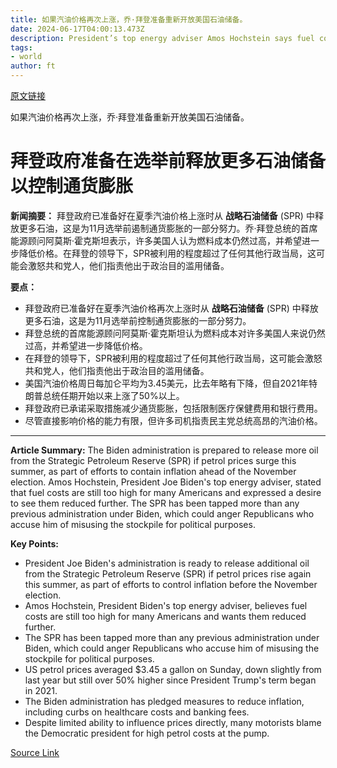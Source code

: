 ```yaml
---
title: 如果汽油价格再次上涨，乔·拜登准备重新开放美国石油储备。
date: 2024-06-17T04:00:13.473Z
description: President’s top energy adviser Amos Hochstein says fuel costs ‘still too high for many Americans’
tags: 
- world
author: ft
---
```


[原文链接](https://ft.com/content/cd56c82b-2652-4eb8-8669-c78b17ebf1ff)

如果汽油价格再次上涨，乔·拜登准备重新开放美国石油储备。

# 拜登政府准备在选举前释放更多石油储备以控制通货膨胀

**新闻摘要：** 拜登政府已准备好在夏季汽油价格上涨时从 **战略石油储备** (SPR) 中释放更多石油，这是为11月选举前遏制通货膨胀的一部分努力。乔·拜登总统的首席能源顾问阿莫斯·霍克斯坦表示，许多美国人认为燃料成本仍然过高，并希望进一步降低价格。在拜登的领导下，SPR被利用的程度超过了任何其他行政当局，这可能会激怒共和党人，他们指责他出于政治目的滥用储备。

**要点：**
- 拜登政府已准备好在夏季汽油价格再次上涨时从 **战略石油储备** (SPR) 中释放更多石油，这是为11月选举前控制通货膨胀的一部分努力。
- 拜登总统的首席能源顾问阿莫斯·霍克斯坦认为燃料成本对许多美国人来说仍然过高，并希望进一步降低价格。
- 在拜登的领导下，SPR被利用的程度超过了任何其他行政当局，这可能会激怒共和党人，他们指责他出于政治目的滥用储备。
- 美国汽油价格周日每加仑平均为3.45美元，比去年略有下降，但自2021年特朗普总统任期开始以来上涨了50%以上。
- 拜登政府已承诺采取措施减少通货膨胀，包括限制医疗保健费用和银行费用。
- 尽管直接影响价格的能力有限，但许多司机指责民主党总统高昂的汽油价格。

---

 **Article Summary:** The Biden administration is prepared to release more oil from the Strategic Petroleum Reserve (SPR) if petrol prices surge this summer, as part of efforts to contain inflation ahead of the November election. Amos Hochstein, President Joe Biden's top energy adviser, stated that fuel costs are still too high for many Americans and expressed a desire to see them reduced further. The SPR has been tapped more than any previous administration under Biden, which could anger Republicans who accuse him of misusing the stockpile for political purposes.

**Key Points:**
- President Joe Biden's administration is ready to release additional oil from the Strategic Petroleum Reserve (SPR) if petrol prices rise again this summer, as part of efforts to control inflation before the November election.
- Amos Hochstein, President Biden's top energy adviser, believes fuel costs are still too high for many Americans and wants them reduced further.
- The SPR has been tapped more than any previous administration under Biden, which could anger Republicans who accuse him of misusing the stockpile for political purposes.
- US petrol prices averaged $3.45 a gallon on Sunday, down slightly from last year but still over 50% higher since President Trump's term began in 2021.
- The Biden administration has pledged measures to reduce inflation, including curbs on healthcare costs and banking fees.
- Despite limited ability to influence prices directly, many motorists blame the Democratic president for high petrol costs at the pump.

[Source Link](https://ft.com/content/cd56c82b-2652-4eb8-8669-c78b17ebf1ff)

